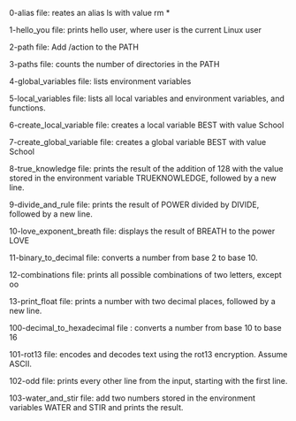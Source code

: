 0-alias file: reates an alias ls with value rm *

1-hello_you file: prints hello user, where user is the current Linux user

2-path file: Add /action to the PATH

3-paths file: counts the number of directories in the PATH

4-global_variables file: lists environment variables

5-local_variables file: lists all local variables and environment variables, and functions.

6-create_local_variable file: creates a local variable BEST with value School

7-create_global_variable file: creates a global variable BEST with value School

8-true_knowledge file: prints the result of the addition of 128 with the value stored in the environment variable TRUEKNOWLEDGE, followed by a new line.

9-divide_and_rule file: prints the result of POWER divided by DIVIDE, followed by a new line.

10-love_exponent_breath file: displays the result of BREATH to the power LOVE

11-binary_to_decimal file: converts a number from base 2 to base 10.

12-combinations file: prints all possible combinations of two letters, except oo

13-print_float file: prints a number with two decimal places, followed by a new line.


100-decimal_to_hexadecimal file : converts a number from base 10 to base 16

101-rot13 file: encodes and decodes text using the rot13 encryption. Assume ASCII.

102-odd file: prints every other line from the input, starting with the first line.

103-water_and_stir file: add two numbers stored in the environment variables WATER and STIR and prints the result.
